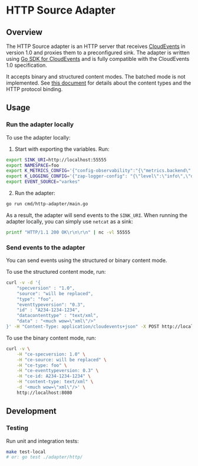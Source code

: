 # HTTP Source Adapter

## Overview

The HTTP Source adapter is an HTTP server that receives [CloudEvents](https://github.com/cloudevents/spec) in version 1.0 and proxies them to a preconfigured sink.
The adapter is written using [Go SDK for CloudEvents](https://github.com/cloudevents/sdk-go) and is fully compatible with the CloudEvents 1.0 specification.


It accepts binary and structured content modes. The batched mode is not implemented.
See [this document](https://github.com/cloudevents/spec/blob/master/http-protocol-binding.md#13-content-modes) for details about the content types and the HTTP protocol binding.

## Usage

### Run the adapter locally

To use the adapter locally:

1. Start with exporting the variables. Run:

```bash
export SINK_URI=http://localhost:55555
export NAMESPACE=foo
export K_METRICS_CONFIG='{"config-observability":"{\"metrics.backend\":\"prometheus\"}"}'
export K_LOGGING_CONFIG='{"zap-logger-config": "{\"level\":\"info\",\"development\":\"true\",\"outputPaths\":[\"stdout\"],\"errorOutputPaths\":[\"stderr\"],\"encoding\":\"console\",\"encoderConfig\":{\"timeKey\":\"ts\",\"levelKey\":\"level\",\"nameKey\":\"logger\",\"callerKey\":\"caller\",\"messageKey\":\"msg\",\"stack traceKey\":\"stacktrace\",\"lineEnding\":\"\",\"levelEncoder\":\"\",\"timeEncoder\":\"iso8601\",\"durationEncoder\":\"\",\"callerEncoder\":\"\"}}"}'
export EVENT_SOURCE="varkes"
```

2. Run the adapter:

```bash
go run cmd/http-adapter/main.go
```

As a result, the adapter will send events to the `SINK_URI`. When running the adapter locally, you can simply use `netcat` as a sink:

```bash
printf "HTTP/1.1 200 OK\r\n\r\n" | nc -vl 55555
```

### Send events to the adapter

You can send events using the structured or binary content mode.


To use the structured content mode, run:

```bash
curl -v -d '{
    "specversion" : "1.0",
    "source": "will be replaced",
    "type": "foo",
    "eventtypeversion": "0.3",
    "id" : "A234-1234-1234",
    "datacontenttype" : "text/xml",
    "data" : "<much wow=\"xml\"/>"
}' -H "Content-Type: application/cloudevents+json" -X POST http://localhost:8080
```

To use the binary content mode, run:

```bash
curl -v \
    -H "ce-specversion: 1.0" \
    -H "ce-source: will be replaced" \
    -H "ce-type: foo" \
    -H "ce-eventtypeversion: 0.3" \
    -H "ce-id: A234-1234-1234" \
    -H "content-type: text/xml" \
    -d '<much wow=\"xml\"/>' \
    http://localhost:8080
```

## Development

### Testing

Run unit and integration tests:

```bash
make test-local
# or: go test ./adapter/http/
```
